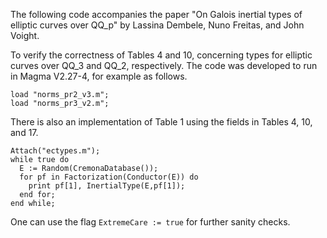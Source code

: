 The following code accompanies the paper "On Galois inertial types of elliptic curves over QQ_p" by Lassina Dembele, Nuno Freitas, and John Voight.

To verify the correctness of Tables 4 and 10, concerning types for elliptic curves over QQ_3 and QQ_2, respectively.  The code was developed to run in Magma V2.27-4, for example as follows.
```
load "norms_pr2_v3.m";
load "norms_pr3_v2.m";
```

There is also an implementation of Table 1 using the fields in Tables 4, 10, and 17.

```
Attach("ectypes.m");
while true do
  E := Random(CremonaDatabase());
  for pf in Factorization(Conductor(E)) do
    print pf[1], InertialType(E,pf[1]);
  end for;
end while;
```

One can use the flag `ExtremeCare := true` for further sanity checks.